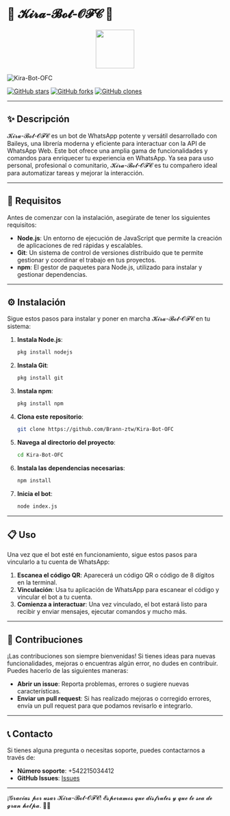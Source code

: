 # 🌈 𝓚𝓲𝓻𝓪-𝓑𝓸𝓽-𝓞𝓕𝓒 🌈

<p align="center"> 
<a href="https://github.com/matias-crypto/"><img src="http://readme-typing-svg.herokuapp.com?font=fira+Code&pause=1000&colored0707&width=435&lines=𝑩𝑰𝑬𝑵𝑽𝑬𝑵𝑰𝑫𝑶/𝑨; 𝑮𝑹𝑨𝑪𝑰𝑨𝑺+𝑷𝑶𝑹+𝑼𝑺𝑨𝑹+𝑬𝑳+𝑩𝑶𝑻;KIRA-BOT-OFC" height="90px"></a> 
</p>

![Kira-Bot-OFC](https://file.io/aach1x2O6IcM)

[![GitHub stars](https://img.shields.io/github/stars/Brann-ztw/Kira-Bot-OFC.svg?style=social&label=Star&maxAge=2592000)](https://GitHub.com/Brann-ztw/Kira-Bot-OFC/stargazers/)
[![GitHub forks](https://img.shields.io/github/forks/Brann-ztw/Kira-Bot-OFC.svg?style=social&label=Fork&maxAge=2592000)](https://GitHub.com/Brann-ztw/Kira-Bot-OFC/network/)
[![GitHub clones](https://img.shields.io/badge/dynamic/json?color=success&label=Clones&query=count&url=https://github.com/Brann-ztw/Kira-Bot-OFC/clone-count.json)](https://github.com/Brann-ztw/Kira-Bot-OFC)

---

## ✨ Descripción

𝓚𝓲𝓻𝓪-𝓑𝓸𝓽-𝓞𝓕𝓒 es un bot de WhatsApp potente y versátil desarrollado con Baileys, una librería moderna y eficiente para interactuar con la API de WhatsApp Web. Este bot ofrece una amplia gama de funcionalidades y comandos para enriquecer tu experiencia en WhatsApp. Ya sea para uso personal, profesional o comunitario, 𝓚𝓲𝓻𝓪-𝓑𝓸𝓽-𝓞𝓕𝓒 es tu compañero ideal para automatizar tareas y mejorar la interacción.

---

## 🚀 Requisitos

Antes de comenzar con la instalación, asegúrate de tener los siguientes requisitos:

- **Node.js**: Un entorno de ejecución de JavaScript que permite la creación de aplicaciones de red rápidas y escalables.
- **Git**: Un sistema de control de versiones distribuido que te permite gestionar y coordinar el trabajo en tus proyectos.
- **npm**: El gestor de paquetes para Node.js, utilizado para instalar y gestionar dependencias.

---

## ⚙️ Instalación

Sigue estos pasos para instalar y poner en marcha 𝓚𝓲𝓻𝓪-𝓑𝓸𝓽-𝓞𝓕𝓒 en tu sistema:

1. **Instala Node.js**:
    ```sh
    pkg install nodejs
    ```

2. **Instala Git**:
    ```sh
    pkg install git
    ```

3. **Instala npm**:
    ```sh
    pkg install npm
    ```

4. **Clona este repositorio**:
    ```sh
    git clone https://github.com/Brann-ztw/Kira-Bot-OFC
    ```

5. **Navega al directorio del proyecto**:
    ```sh
    cd Kira-Bot-OFC
    ```

6. **Instala las dependencias necesarias**:
    ```sh
    npm install
    ```

7. **Inicia el bot**:
    ```sh
    node index.js
    ```

---

## 📋 Uso

Una vez que el bot esté en funcionamiento, sigue estos pasos para vincularlo a tu cuenta de WhatsApp:

1. **Escanea el código QR**: Aparecerá un código QR o código de 8 dígitos en la terminal.
2. **Vinculación**: Usa tu aplicación de WhatsApp para escanear el código y vincular el bot a tu cuenta.
3. **Comienza a interactuar**: Una vez vinculado, el bot estará listo para recibir y enviar mensajes, ejecutar comandos y mucho más.

---

## 🤝 Contribuciones

¡Las contribuciones son siempre bienvenidas! Si tienes ideas para nuevas funcionalidades, mejoras o encuentras algún error, no dudes en contribuir. Puedes hacerlo de las siguientes maneras:

- **Abrir un issue**: Reporta problemas, errores o sugiere nuevas características.
- **Enviar un pull request**: Si has realizado mejoras o corregido errores, envía un pull request para que podamos revisarlo e integrarlo.

---

## 📞 Contacto

Si tienes alguna pregunta o necesitas soporte, puedes contactarnos a través de:

- **Número soporte**: +542215034412
- **GitHub Issues**: [Issues](https://github.com/Brann-ztw/Kira-Bot-OFC/issues)

---

¡𝓖𝓻𝓪𝓬𝓲𝓪𝓼 𝓹𝓸𝓻 𝓾𝓼𝓪𝓻 𝓚𝓲𝓻𝓪-𝓑𝓸𝓽-𝓞𝓕𝓒! 𝓔𝓼𝓹𝓮𝓻𝓪𝓶𝓸𝓼 𝓺𝓾𝓮 𝓭𝓲𝓼𝓯𝓻𝓾𝓽𝓮𝓼 𝔂 𝓺𝓾𝓮 𝓽𝓮 𝓼𝓮𝓪 𝓭𝓮 𝓰𝓻𝓪𝓷 𝓱𝓮𝓵𝓹𝓪. 🚀✨